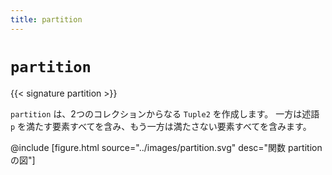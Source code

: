 ```yaml
---
title: partition
---
```


# `partition`

{{< signature partition >}}

`partition` は、2つのコレクションからなる `Tuple2` を作成します。
一方は述語 `p` を満たす要素すべてを含み、もう一方は満たさない要素すべてを含みます。

@include [figure.html source="../images/partition.svg" desc="関数 partition の図"]

